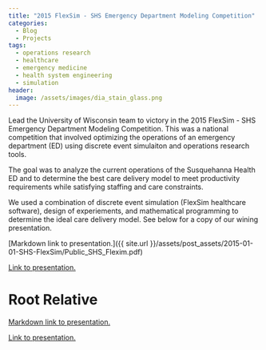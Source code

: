 ```yaml
---
title: "2015 FlexSim - SHS Emergency Department Modeling Competition"
categories:
  - Blog
  - Projects
tags:
  - operations research
  - healthcare
  - emergency medicine
  - health system engineering
  - simulation
header:
  image: /assets/images/dia_stain_glass.png
---
```



Lead the University of Wisconsin team to victory in the 2015 FlexSim - SHS Emergency Department Modeling Competition. This was a national competition that involved optimizing the operations of an emergency department (ED) using discrete event simulaiton and operations research tools.

The goal was to analyze the current operations of the Susquehanna Health ED and to determine the best care delivery model to meet productivity requirements while satisfying staffing and care constraints.

We used a combination of discrete event simulation (FlexSim healthcare software), design of experiements, and mathematical programming to determine the ideal care delivery model. See below for a copy of our wining presentation.

[Markdown link to presentation.]({{ site.url }}/assets/post_assets/2015-01-01-SHS-FlexSim/Public_SHS_Flexim.pdf)

<a href="{{ site.url }}/assets/post_assets/2015-01-01-SHS-FlexSim/Public_SHS_Flexim.pdf">Link to presentation.</a>

<div markdown="0">
    <object data="{{ site.url }}/assets/post_assets/2015-01-01-SHS-FlexSim/Public_SHS_Flexim.pdf" width="500" height="375" type="application/pdf"></object>
</div>

# Root Relative
[Markdown link to presentation.](/assets/post_assets/2015-01-01-SHS-FlexSim/Public_SHS_Flexim.pdf)

<a href="/assets/post_assets/2015-01-01-SHS-FlexSim/Public_SHS_Flexim.pdf">Link to presentation.</a>

<div markdown="0">
    <object data="/assets/post_assets/2015-01-01-SHS-FlexSim/Public_SHS_Flexim.pdf" width="500" height="375" type="application/pdf"></object>
</div>

